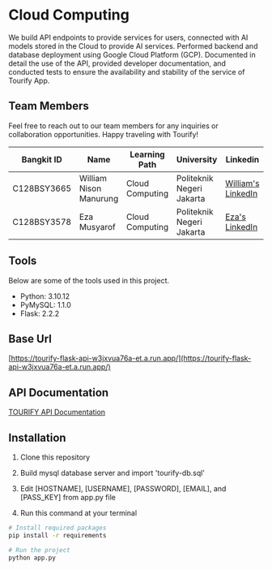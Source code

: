 # Cloud Computing

We build API endpoints to provide services for users, connected with AI models stored in the Cloud to provide AI services. Performed backend and database deployment using Google Cloud Platform (GCP). Documented in detail the use of the API, provided developer documentation, and conducted tests to ensure the availability and stability of the service of Tourify App.

## Team Members

Feel free to reach out to our team members for any inquiries or collaboration opportunities. Happy traveling with Tourify!

| Bangkit ID | Name | Learning Path | University | Linkedin |
| ----- | ----- | ----- | ----- | ----- |
|C128BSY3665|William Nison Manurung|Cloud Computing|Politeknik Negeri Jakarta|[William's LinkedIn](https://www.linkedin.com/in/williamnisonm/)|
|C128BSY3578|Eza Musyarof|Cloud Computing|Politeknik Negeri Jakarta|[Eza's LinkedIn](https://www.linkedin.com/in/ezamusyarof/)|

## Tools

Below are some of the tools used in this project.

- Python: 3.10.12
- PyMySQL: 1.1.0
- Flask: 2.2.2

## Base Url
[https://tourify-flask-api-w3jxvua76a-et.a.run.app/](https://tourify-flask-api-w3jxvua76a-et.a.run.app/)

## API Documentation
[TOURIFY API Documentation](https://sites.google.com/view/tourify-api/home?)

## Installation
1. Clone this repository

2. Build mysql database server and import 'tourify-db.sql'

3. Edit [HOSTNAME], [USERNAME], [PASSWORD], [EMAIL], and [PASS_KEY] from  app.py file

4. Run this command at your terminal

```bash
# Install required packages
pip install -r requirements

# Run the project
python app.py
